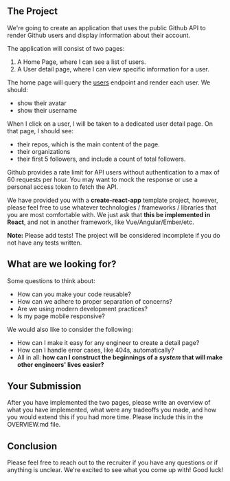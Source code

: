 ## The Project

We're going to create an application that uses the public Github API to render Github users and display information
about their account.

The application will consist of two pages:

1. A Home Page, where I can see a list of users.
2. A User detail page, where I can view specific information for a user.

The home page will query the [users](https://api.github.com/users) endpoint and render each user. We should:

- show their avatar
- show their username

When I click on a user, I will be taken to a dedicated user detail page. On that page, I should see:

- their repos, which is the main content of the page.
- their organizations
- their first 5 followers, and include a count of total followers.

Github provides a rate limit for API users without authentication to a max of 60 requests per hour. You may want to mock
the response or use a personal access token to fetch the API.

We have provided you with a **create-react-app** template project, however, please feel free to use whatever
technologies / frameworks / libraries that you are most comfortable with. We just ask that **this be implemented in
React**, and not in another framework, like Vue/Angular/Ember/etc.

**Note:** Please add tests! The project will be considered incomplete if you do not have any tests written.

## What are we looking for?

Some questions to think about:

- How can you make your code reusable?
- How can we adhere to proper separation of concerns?
- Are we using modern development practices?
- Is my page mobile responsive?

We would also like to consider the following:

- How can I make it easy for any engineer to create a detail page?
- How can I handle error cases, like 404s, automatically?
- All in all: **how can I construct the beginnings of a _system_ that will make other engineers' lives easier?**

## Your Submission

After you have implemented the two pages, please write an overview of what you have implemented, what were any tradeoffs
you made, and how you would extend this if you had more time. Please include this in the OVERVIEW.md file.

## Conclusion

Please feel free to reach out to the recruiter if you have any questions or if anything is unclear. We're excited to see
what you come up with! Good luck!

